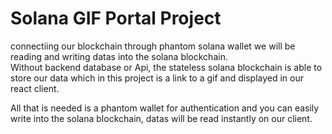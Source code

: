 # Solana GIF Portal Project

connectiing our blockchain through phantom solana wallet
we will be reading and writing datas into the solana blockchain.  
 Without backend database or Api, the stateless solana blockchain is able to store our data which in this project is a link to a gif and displayed in our react client.

All that is needed is a phantom wallet for authentication and you can easily write into the solana blockchain, datas will be read instantly on our client.
